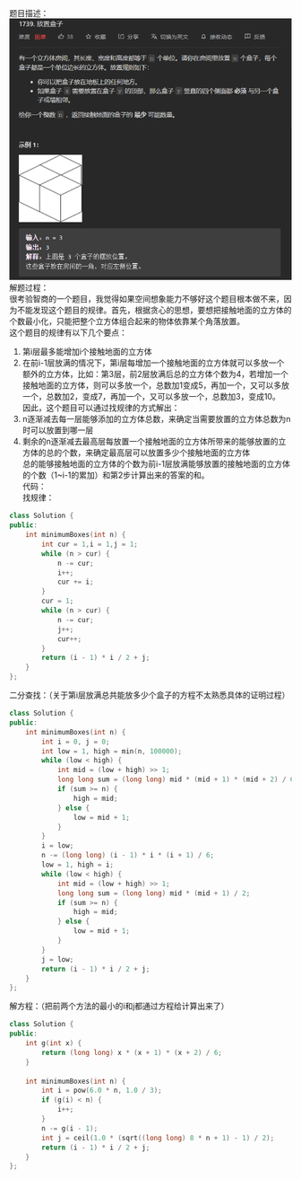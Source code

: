 题目描述：  
![image](/basical/IQ/image/image8.png)  
解题过程：  
很考验智商的一个题目，我觉得如果空间想象能力不够好这个题目根本做不来，因为不能发现这个题目的规律。首先，根据贪心的思想，要想把接触地面的立方体的个数最小化，只能把整个立方体组合起来的物体依靠某个角落放置。  
这个题目的规律有以下几个要点：  
1. 第i层最多能增加i个接触地面的立方体
2. 在前i-1层放满的情况下，第i层每增加一个接触地面的立方体就可以多放一个额外的立方体，比如：第3层，前2层放满后总的立方体个数为4，若增加一个接触地面的立方体，则可以多放一个，总数加1变成5，再加一个，又可以多放一个，总数加2，变成7，再加一个，又可以多放一个，总数加3，变成10。  
因此，这个题目可以通过找规律的方式解出：  
1. n逐渐减去每一层能够添加的立方体总数，来确定当需要放置的立方体总数为n时可以放置到哪一层
2. 剩余的n逐渐减去最高层每放置一个接触地面的立方体所带来的能够放置的立方体的总的个数，来确定最高层可以放置多少个接触地面的立方体  
总的能够接触地面的立方体的个数为前i-1层放满能够放置的接触地面的立方体的个数（1~i-1的累加）和第2步计算出来的答案的和。  
代码：  
找规律：  
```cpp
class Solution {
public:
    int minimumBoxes(int n) {
        int cur = 1,i = 1,j = 1;
        while (n > cur) {
            n -= cur;
            i++;
            cur += i;
        }
        cur = 1;
        while (n > cur) {
            n -= cur;
            j++;
            cur++;
        }
        return (i - 1) * i / 2 + j;
    }
};
```  
二分查找：（关于第i层放满总共能放多少个盒子的方程不太熟悉具体的证明过程）  
```cpp
class Solution {
public:
    int minimumBoxes(int n) {
        int i = 0, j = 0;
        int low = 1, high = min(n, 100000);
        while (low < high) {
            int mid = (low + high) >> 1;
            long long sum = (long long) mid * (mid + 1) * (mid + 2) / 6;
            if (sum >= n) {
                high = mid;
            } else {
                low = mid + 1;
            }
        }
        i = low;
        n -= (long long) (i - 1) * i * (i + 1) / 6;
        low = 1, high = i;
        while (low < high) {
            int mid = (low + high) >> 1;
            long long sum = (long long) mid * (mid + 1) / 2;
            if (sum >= n) {
                high = mid;
            } else {
                low = mid + 1;
            }
        }
        j = low;
        return (i - 1) * i / 2 + j;
    }
};
```  
解方程：（把前两个方法的最小的i和j都通过方程给计算出来了）  
```cpp
class Solution {
public:
    int g(int x) {
        return (long long) x * (x + 1) * (x + 2) / 6;
    }

    int minimumBoxes(int n) {
        int i = pow(6.0 * n, 1.0 / 3);
        if (g(i) < n) {
            i++;
        }
        n -= g(i - 1);
        int j = ceil(1.0 * (sqrt((long long) 8 * n + 1) - 1) / 2);
        return (i - 1) * i / 2 + j;
    }
};
```